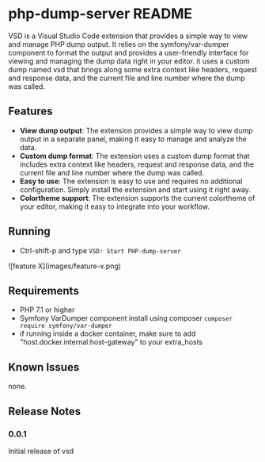 # php-dump-server README

VSD is a Visual Studio Code extension that provides a simple way to view and manage PHP dump output.
It relies on the symfony/var-dumper component to format the output and provides a user-friendly interface for viewing and managing the dump data right in your editor.
it uses a custom dump named vsd that brings along some extra context like headers, request and response data, and the current file and line number where the dump was called.

## Features

* **View dump output**: The extension provides a simple way to view dump output in a separate panel, making it easy to manage and analyze the data.
* **Custom dump format**: The extension uses a custom dump format that includes extra context like headers, request and response data, and the current file and line number where the dump was called.
* **Easy to use**: The extension is easy to use and requires no additional configuration. Simply install the extension and start using it right away.
* **Colortheme support**: The extension supports the current colortheme of your editor, making it easy to integrate into your workflow.


## Running

* Ctrl-shift-p and type `VSD: Start PHP-dump-server`

\!\[feature X\]\(images/feature-x.png\)

## Requirements

* PHP 7.1 or higher
* Symfony VarDumper component install using composer `composer require symfony/var-dumper`
* if running inside a docker container, make sure to add "host.docker.internal:host-gateway" to your extra_hosts

## Known Issues

none.

## Release Notes

### 0.0.1

Initial release of vsd
